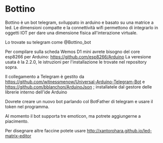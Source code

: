 # Bottino
Bottino è un bot telegram, sviluppato in arduino e basato su una matrice a led.
Le dimensioni compatte e la connettività wifi permettono di integrarlo in oggetti IOT per dare una dimensione fisica all'interazione virtuale.

Lo trovate su telegram come @Bottino_bot  

Per compilare sulla scheda Wemos D1 mini avrete bisogno del core esp8266 per Arduino: https://github.com/esp8266/Arduino
La veresione usata è la 2.2.0, le istruzioni per l'installazione le trovate nel repository sopra.


Il collegamento a Telegram è gestito da https://github.com/witnessmenow/Universal-Arduino-Telegram-Bot e https://github.com/bblanchon/ArduinoJson ; installatele dal gestore delle librerie interno dell'ide Arduino

Dovrete creare un nuovo bot parlando col BotFather di telegram e usare il token nel programma. 

Al momento il bot supporta tre emoticon, ma potrete aggiungerne a piacimento.

Per disegnare altre faccine potete usare http://xantorohara.github.io/led-matrix-editor
